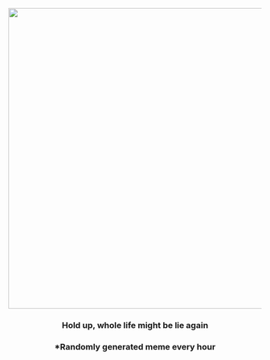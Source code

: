 <p align="center">
        <img src="https://i.redd.it/ctcuznifqvx91.jpg" width="600" height="600">
        </p>
        <h3 align="center">Hold up, whole life might be lie again</h3>
        <h3 align="center">*Randomly generated meme every hour</h3>
    